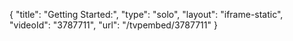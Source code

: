 {
    "title": "Getting Started:",
    "type": "solo",
    "layout": "iframe-static",
    "videoId": "3787711",
    "url": "\/tvpembed\/3787711"
}
